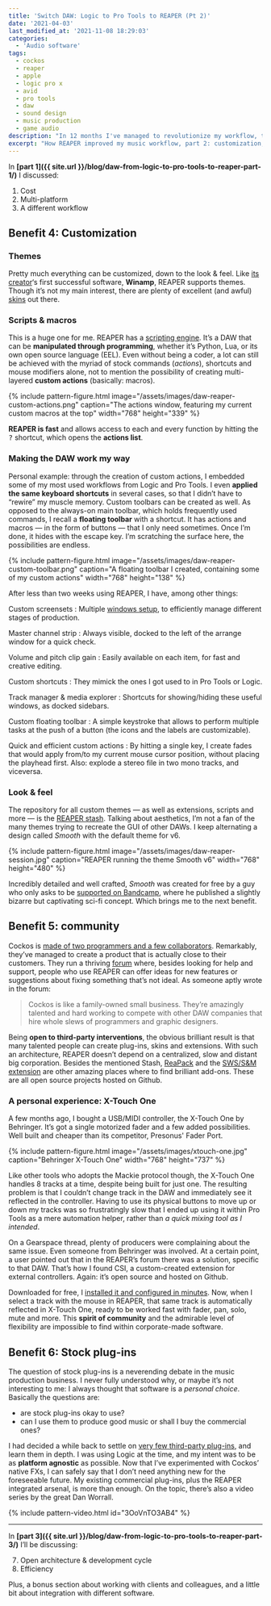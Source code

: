 ```yaml
---
title: 'Switch DAW: Logic to Pro Tools to REAPER (Pt 2)'
date: '2021-04-03'
last_modified_at: '2021-11-08 18:29:03'
categories:
  - 'Audio software'
tags:
  - cockos
  - reaper
  - apple
  - logic pro x
  - avid
  - pro tools
  - daw
  - sound design 
  - music production
  - game audio
description: "In 12 months I've managed to revolutionize my workflow, twice. Here's part 2 of how I migrated DAW, from Logic to Pro Tools, and finally to REAPER."
excerpt: "How REAPER improved my music workflow, part 2: customization, community, stock plug-ins."
---
```

In **[part 1]({{ site.url }}/blog/daw-from-logic-to-pro-tools-to-reaper-part-1/)** I discussed:

1.  Cost
2.  Multi-platform
3.  A different workflow

## Benefit 4: Customization

### Themes

Pretty much everything can be customized, down to the look & feel. Like [its creator](https://en.wikipedia.org/wiki/Justin_Frankel)‘s first successful software, **Winamp**, REAPER supports themes. Though it’s not my main interest, there are plenty of excellent (and awful) [skins](https://stash.reaper.fm/tag/Themes) out there.

### Scripts & macros

This is a huge one for me. REAPER has a [scripting engine](https://www.reaper.fm/sdk/reascript/reascript.php). It’s a DAW that can be **manipulated through programming**, whether it’s Python, Lua, or its own open source language (EEL). Even without being a coder, a lot can still be achieved with the myriad of stock commands (_actions_), shortcuts and mouse modifiers alone, not to mention the possibility of creating multi-layered **custom actions** (basically: macros).

{% include pattern-figure.html image="/assets/images/daw-reaper-custom-actions.png" caption="The actions window, featuring my current custom macros at the top" width="768" height="339" %}

**REAPER is fast** and allows access to each and every function by hitting the <kbd>?</kbd> shortcut, which opens the **actions list**.

### Making the DAW work my way

Personal example: through the creation of custom actions, I embedded some of my most used workflows from Logic and Pro Tools. I even **applied the same keyboard shortcuts** in several cases, so that I didn’t have to “rewire” my muscle memory. Custom toolbars can be created as well. As opposed to the always-on main toolbar, which holds frequently used commands, I recall a **floating toolbar** with a shortcut. It has actions and macros — in the form of buttons — that I only need sometimes. Once I’m done, it hides with the escape key. I’m scratching the surface here, the possibilities are endless.

{% include pattern-figure.html image="/assets/images/daw-reaper-custom-toolbar.png" caption="A floating toolbar I created, containing some of my custom actions" width="768" height="138" %}

After less than two weeks using REAPER, I have, among other things:

Custom screensets
: Multiple [windows setup](https://reaperblog.net/2020/05/how-to-use-screensets-in-reaper-2/), to efficiently manage different stages of production.

Master channel strip
: Always visible, docked to the left of the arrange window for a quick check.

Volume and pitch clip gain
: Easily available on each item, for fast and creative editing.

Custom shortcuts
: They mimick the ones I got used to in Pro Tools or Logic.

Track manager & media explorer
: Shortcuts for showing/hiding these useful windows, as docked sidebars.

Custom floating toolbar
: A simple keystroke that allows to perform multiple tasks at the push of a button (the icons and the labels are customizable).

Quick and efficient custom actions
: By hitting a single key, I create fades that would apply from/to my current mouse cursor position, without placing the playhead first. Also: explode a stereo file in two mono tracks, and viceversa.

### Look & feel

The repository for all custom themes — as well as extensions, scripts and more — is the [REAPER stash](https://stash.reaper.fm/). Talking about aesthetics, I’m not a fan of the many themes trying to recreate the GUI of other DAWs. I keep alternating a design called _Smooth_ with the default theme for v6.

{% include pattern-figure.html image="/assets/images/daw-reaper-session.jpg" caption="REAPER running the theme Smooth v6" width="768" height="480" %}

Incredibly detailed and well crafted, _Smooth_ was created for free by a guy who only asks to be [supported on Bandcamp](https://forum.cockos.com/showthread.php?p=2219276), where he published a slightly bizarre but captivating sci-fi concept. Which brings me to the next benefit. 

## Benefit 5: community

Cockos is [made of two programmers and a few collaborators](http://cockos.com/team.php). Remarkably, they’ve managed to create a product that is actually close to their customers. They run a thriving [forum](https://forum.cockos.com/forumdisplay.php?f=20) where, besides looking for help and support, people who use REAPER can offer ideas for new features or suggestions about fixing something that’s not ideal. As someone aptly wrote in the forum:

> Cockos is like a family-owned small business. They’re amazingly talented and hard working to compete with other DAW companies that hire whole slews of programmers and graphic designers.

Being **open to third-party interventions**, the obvious brilliant result is that many talented people can create plug-ins, skins and extensions. With such an architecture, REAPER doesn’t depend on a centralized, slow and distant big corporation. Besides the mentioned Stash, [ReaPack](https://reapack.com/) and the [SWS/S&M extension](https://www.sws-extension.org/) are other amazing places where to find brilliant add-ons. These are all open source projects hosted on Github.

### A personal experience: X-Touch One

A few months ago, I bought a USB/MIDI controller, the X-Touch One by Behringer. It’s got a single motorized fader and a few added possibilities. Well built and cheaper than its competitor, Presonus' Fader Port.

{% include pattern-figure.html image="/assets/images/xtouch-one.jpg" caption="Behringer X-Touch One" width="768" height="737" %}

Like other tools who adopts the Mackie protocol though, the X-Touch One handles 8 tracks at a time, despite being built for just one. The resulting problem is that I couldn’t change track in the DAW and immediately see it reflected in the controller. Having to use its physical buttons to move up or down my tracks was so frustratingly slow that I ended up using it within Pro Tools as a mere automation helper, rather than _a quick mixing tool as I intended_.

On a Gearspace thread, plenty of producers were complaining about the same issue. Even someone from Behringer was involved. At a certain point, a user pointed out that in the REAPER’s forum there was a solution, specific to that DAW. That’s how I found CSI, a custom-created extension for external controllers. Again: it’s open source and hosted on Github.

Downloaded for free, I [installed it and configured in minutes](https://github.com/GeoffAWaddington/reaper_csurf_integrator/wiki/Installation). Now, when I select a track with the mouse in REAPER, that same track is automatically reflected in X-Touch One, ready to be worked fast with fader, pan, solo, mute and more. This **spirit of community** and the admirable level of flexibility are impossible to find within corporate-made software.

## Benefit 6: Stock plug-ins

The question of stock plug-ins is a neverending debate in the music production business. I never fully understood why, or maybe it’s not interesting to me: I always thought that software is a _personal choice_. Basically the questions are:

- are stock plug-ins okay to use?
- can I use them to produce good music or shall I buy the commercial ones?

I had decided a while back to settle on [very few third-party plug-ins](/uses/), and learn them in depth. I was using Logic at the time, and my intent was to be as **platform agnostic** as possible. Now that I’ve experimented with Cockos’ native FXs, I can safely say that I don’t need anything new for the foreseeable future. My existing commercial plug-ins, plus the REAPER integrated arsenal, is more than enough. On the topic, there’s also a video series by the great Dan Worrall.

{% include pattern-video.html id="3OoVnTO3AB4" %}

___

In **[part 3]({{ site.url }}/blog/daw-from-logic-to-pro-tools-to-reaper-part-3/)** I’ll be discussing:

7.  Open architecture & development cycle
8.  Efficiency

Plus, a bonus section about working with clients and colleagues, and a little bit about integration with different software.